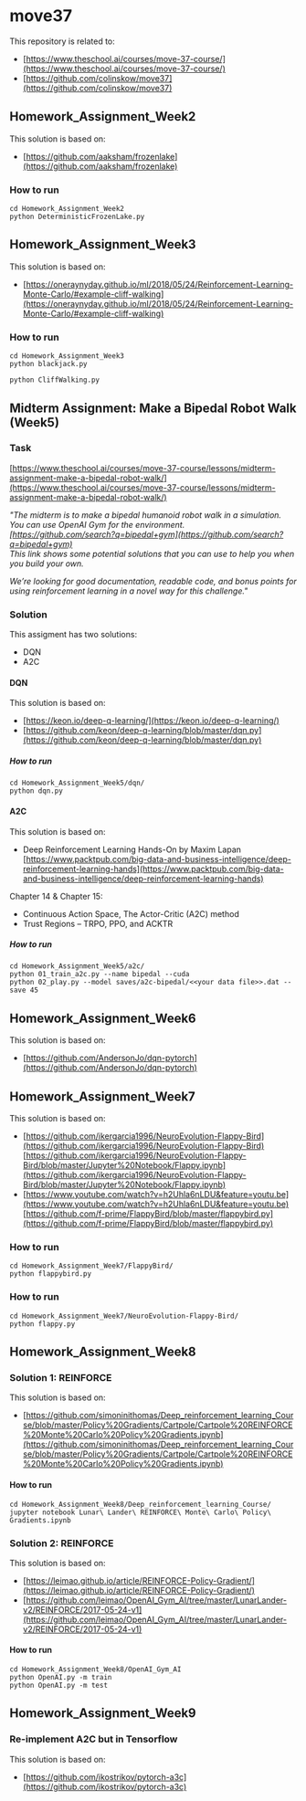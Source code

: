 # move37

This repository is related to:
* [https://www.theschool.ai/courses/move-37-course/](https://www.theschool.ai/courses/move-37-course/)
* [https://github.com/colinskow/move37](https://github.com/colinskow/move37)

## Homework_Assignment_Week2

This solution is based on:
* [https://github.com/aaksham/frozenlake](https://github.com/aaksham/frozenlake)

### How to run
```
cd Homework_Assignment_Week2
python DeterministicFrozenLake.py
```

## Homework_Assignment_Week3

This solution is based on:
* [https://oneraynyday.github.io/ml/2018/05/24/Reinforcement-Learning-Monte-Carlo/#example-cliff-walking](https://oneraynyday.github.io/ml/2018/05/24/Reinforcement-Learning-Monte-Carlo/#example-cliff-walking)

### How to run
```
cd Homework_Assignment_Week3
python blackjack.py

python CliffWalking.py
```

## Midterm Assignment: Make a Bipedal Robot Walk (Week5)

### Task

[https://www.theschool.ai/courses/move-37-course/lessons/midterm-assignment-make-a-bipedal-robot-walk/](https://www.theschool.ai/courses/move-37-course/lessons/midterm-assignment-make-a-bipedal-robot-walk/)

_"The midterm is to make a bipedal humanoid robot walk in a simulation._  
_You can use OpenAI Gym for the environment._  
_[https://github.com/search?q=bipedal+gym](https://github.com/search?q=bipedal+gym)_  
_This link shows some potential solutions that you can use to help you when you build your own._

_We’re looking for good documentation, readable code, and bonus points for using reinforcement learning in a novel way for this challenge."_

### Solution

This assigment has two solutions:
* DQN
* A2C

#### DQN

This solution is based on:
* [https://keon.io/deep-q-learning/](https://keon.io/deep-q-learning/)
* [https://github.com/keon/deep-q-learning/blob/master/dqn.py](https://github.com/keon/deep-q-learning/blob/master/dqn.py)

##### How to run
```
cd Homework_Assignment_Week5/dqn/
python dqn.py
```

#### A2C

This solution is based on:
* Deep Reinforcement Learning Hands-On by Maxim Lapan  
  [https://www.packtpub.com/big-data-and-business-intelligence/deep-reinforcement-learning-hands](https://www.packtpub.com/big-data-and-business-intelligence/deep-reinforcement-learning-hands)

Chapter 14 & Chapter 15:
* Continuous Action Space, The Actor-Critic (A2C) method
* Trust Regions – TRPO, PPO, and ACKTR

##### How to run
```
cd Homework_Assignment_Week5/a2c/
python 01_train_a2c.py --name bipedal --cuda
python 02_play.py --model saves/a2c-bipedal/<<your data file>>.dat --save 45
```

## Homework_Assignment_Week6

This solution is based on:
* [https://github.com/AndersonJo/dqn-pytorch](https://github.com/AndersonJo/dqn-pytorch)

## Homework_Assignment_Week7

This solution is based on:
* [https://github.com/ikergarcia1996/NeuroEvolution-Flappy-Bird](https://github.com/ikergarcia1996/NeuroEvolution-Flappy-Bird)  
  [https://github.com/ikergarcia1996/NeuroEvolution-Flappy-Bird/blob/master/Jupyter%20Notebook/Flappy.ipynb](https://github.com/ikergarcia1996/NeuroEvolution-Flappy-Bird/blob/master/Jupyter%20Notebook/Flappy.ipynb)
* [https://www.youtube.com/watch?v=h2Uhla6nLDU&feature=youtu.be](https://www.youtube.com/watch?v=h2Uhla6nLDU&feature=youtu.be)  
  [https://github.com/f-prime/FlappyBird/blob/master/flappybird.py](https://github.com/f-prime/FlappyBird/blob/master/flappybird.py)

### How to run
```
cd Homework_Assignment_Week7/FlappyBird/
python flappybird.py
```

### How to run
```
cd Homework_Assignment_Week7/NeuroEvolution-Flappy-Bird/
python flappy.py
```

## Homework_Assignment_Week8

### Solution 1: REINFORCE

This solution is based on:
* [https://github.com/simoninithomas/Deep_reinforcement_learning_Course/blob/master/Policy%20Gradients/Cartpole/Cartpole%20REINFORCE%20Monte%20Carlo%20Policy%20Gradients.ipynb](https://github.com/simoninithomas/Deep_reinforcement_learning_Course/blob/master/Policy%20Gradients/Cartpole/Cartpole%20REINFORCE%20Monte%20Carlo%20Policy%20Gradients.ipynb)

#### How to run
```
cd Homework_Assignment_Week8/Deep_reinforcement_learning_Course/
jupyter notebook Lunar\ Lander\ REINFORCE\ Monte\ Carlo\ Policy\ Gradients.ipynb
```

### Solution 2: REINFORCE

This solution is based on:
* [https://leimao.github.io/article/REINFORCE-Policy-Gradient/](https://leimao.github.io/article/REINFORCE-Policy-Gradient/)
* [https://github.com/leimao/OpenAI_Gym_AI/tree/master/LunarLander-v2/REINFORCE/2017-05-24-v1](https://github.com/leimao/OpenAI_Gym_AI/tree/master/LunarLander-v2/REINFORCE/2017-05-24-v1)

#### How to run
```
cd Homework_Assignment_Week8/OpenAI_Gym_AI
python OpenAI.py -m train
python OpenAI.py -m test
```

## Homework_Assignment_Week9

### Re-implement A2C but in Tensorflow

This solution is based on:
* [https://github.com/ikostrikov/pytorch-a3c](https://github.com/ikostrikov/pytorch-a3c)
